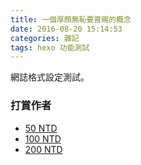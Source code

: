 ```yaml
---
title: 一個厚顏無恥要賞賜的概念
date: 2016-08-20 15:14:53
categories: 雜記
tags: hexo 功能測試
---
```


網誌格式設定測試。


### 打賞作者

- [50 NTD](https://web.pay2go.com/EPG/hanstore/Vj2pyh)
- [100 NTD](https://web.pay2go.com/EPG/hanstore/fxld2f)
- [200 NTD](https://web.pay2go.com/EPG/hanstore/Ib7F62)
